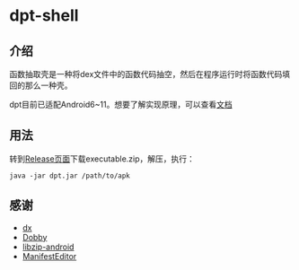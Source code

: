 # dpt-shell

## 介绍

函数抽取壳是一种将dex文件中的函数代码抽空，然后在程序运行时将函数代码填回的那么一种壳。


dpt目前已适配Android6~11。想要了解实现原理，可以查看[文档](doc/HowItWorks.md)

## 用法

转到[Release页面](https://github.com/luoyesiqiu/dpt-shell/releases)下载executable.zip，解压，执行：

```
java -jar dpt.jar /path/to/apk
```

## 感谢

- [dx](https://android.googlesource.com/platform/dalvik/+/refs/heads/master/dx/)
- [Dobby](https://github.com/jmpews/Dobby)
- [libzip-android](https://github.com/julienr/libzip-android)
- [ManifestEditor](https://github.com/WindySha/ManifestEditor)